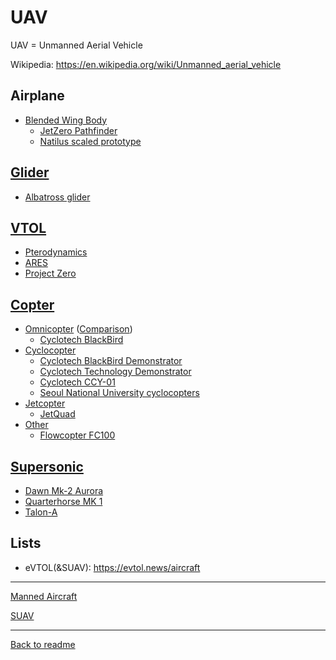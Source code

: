 UAV
===

UAV = Unmanned Aerial Vehicle

Wikipedia: <https://en.wikipedia.org/wiki/Unmanned_aerial_vehicle>

## Airplane
- [Blended Wing Body](Airplane.BlendedWingBody.md)
  - [JetZero Pathfinder](Airplane.BlendedWingBody.md#jetzero-pathfinder)
  - [Natilus scaled prototype](Airplane.BlendedWingBody.md#natilus-scaled-prototype)

## [Glider](Glider.md#uav)
- [Albatross glider](Glider.md#albatross-glider)

## [VTOL](UAV.VTOL.md)
- [Pterodynamics](UAV.VTOL.md#pterodynamics-transwing-p4)
- [ARES](UAV.VTOL.md#ares)
- [Project Zero](UAV.VTOL.md#project-zero)

## [Copter](UAV.Copter.md)
- [Omnicopter](Omnicopter.md#uav) ([Comparison](Omnicopter.md#comparison))
  - [Cyclotech BlackBird](Omnicopter.md#cyclotech-blackbird-demonstrator)
- [Cyclocopter](Cyclocopter.md#uav)
  - [Cyclotech BlackBird Demonstrator](Cyclocopter.md#cyclotech-blackbird-demonstrator)
  - [Cyclotech Technology Demonstrator](Cyclocopter.md#cyclotech-technology-demonstrator)
  - [Cyclotech CCY-01](Cyclocopter.md#cyclotech-ccy-01)
  - [Seoul National University cyclocopters](Cyclocopter.md#seoul-national-university-cyclocopters)
- [Jetcopter](Jetcopter.md#uav)
  - [JetQuad](Jetcopter.md#jetquad)
- [Other](UAV.Copter.md#other)
  - [Flowcopter FC100](UAV.Copter.md#flowcopter-fc100)

## [Supersonic](Supersonic.md#uav)
- [Dawn Mk-2 Aurora](Supersonic.md#dawn-mk-2-aurora)
- [Quarterhorse MK 1](Supersonic.md#quarterhorse-mk-1)
- [Talon-A](Supersonic.md#talon-a)

## Lists

- eVTOL(&SUAV): <https://evtol.news/aircraft>

---
[Manned Aircraft](Aircraft.md)

[SUAV](SUAV.md)

---
[Back to readme](readme.md)
